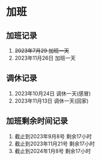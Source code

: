 # 加班

## 加班记录

1. ~~2023年7月29 加班一天~~
2. 2023年11月26日 加班一天

## 调休记录

1. 2023年10月24日 调休一天(感冒)
2. 2023年11月13日 调休一天(回家)

## 加班剩余时间记录

1. 截止到2023年9月8号 剩余17小时
2. 截止到2023年11月21号 剩余17小时
3. 截止到2024年1月8号 剩余17小时
